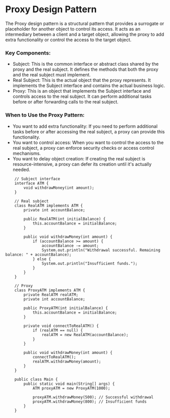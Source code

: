 # Proxy Design Pattern
The Proxy design pattern is a structural pattern that provides a surrogate or placeholder for another object to control its access. It acts as an 
intermediary between a client and a target object, allowing the proxy to add extra functionality or control the access to the target object.

### Key Components:
  - Subject: This is the common interface or abstract class shared by the proxy and the real subject. It defines the methods that both the proxy and
    the real subject must implement.
  - Real Subject: This is the actual object that the proxy represents. It implements the Subject interface and contains the actual business logic.
  - Proxy: This is an object that implements the Subject interface and controls access to the real subject. It can perform additional tasks before or
    after forwarding calls to the real subject.

### When to Use the Proxy Pattern:
  - You want to add extra functionality: If you need to perform additional tasks before or after accessing the real subject, a proxy can provide this functionality.
  - You want to control access: When you want to control the access to the real subject, a proxy can enforce security checks or access control mechanisms.
  - You want to delay object creation: If creating the real subject is resource-intensive, a proxy can defer its creation until it's actually needed.

```
    // Subject interface
    interface ATM {
        void withdrawMoney(int amount);
    }
    
    // Real subject
    class RealATM implements ATM {
        private int accountBalance;
    
        public RealATM(int initialBalance) {
            this.accountBalance = initialBalance;
        }
    
        public void withdrawMoney(int amount) {
            if (accountBalance >= amount) {
                accountBalance -= amount;
                System.out.println("Withdrawal successful. Remaining balance: " + accountBalance);
            } else {
                System.out.println("Insufficient funds.");
            }
        }
    }
    
    // Proxy
    class ProxyATM implements ATM {
        private RealATM realATM;
        private int accountBalance;
    
        public ProxyATM(int initialBalance) {
            this.accountBalance = initialBalance;
        }
    
        private void connectToRealATM() {
            if (realATM == null) {
                realATM = new RealATM(accountBalance);
            }
        }
    
        public void withdrawMoney(int amount) {
            connectToRealATM();
            realATM.withdrawMoney(amount);
        }
    }
    
    public class Main {
        public static void main(String[] args) {
            ATM proxyATM = new ProxyATM(1000);
    
            proxyATM.withdrawMoney(500); // Successful withdrawal
            proxyATM.withdrawMoney(800); // Insufficient funds
        }
    }
```
